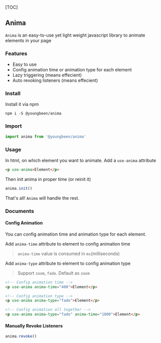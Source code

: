 
[TOC]

## Anima

`Anima` is an easy-to-use yet light weight javascript library to animate elements in your page

### Features

* Easy to use
* Config animation time or animation type for each element
* Lazy triggering (means effecient)
* Auto revoking listeners (means effecient)

### Install

Install it via npm

```shell
npm i -S @youngbeen/anima
```

### Import

```javascript
import anima from '@youngbeen/anima'
```

### Usage

In html, on which element you want to animate. Add a `use-anima` attribute

```html
<p use-anima>Element</p>
```

Then init anima in proper time (or reinit it)

```javascript
anima.init()
```

That's all! `Anima` will handle the rest.

### Documents

#### Config Animation

You can config animation time and animation type for each element.

Add `anima-time` attribute to element to config animation time
> `anima-time` value is consumed in `ms`(milliseconds)

Add `anima-type` attribute to element to config animation type
> Support `zoom`, `fade`. Default as `zoom`

```html
<!-- Config animation time -->
<p use-anima anima-time="400">Element</p>

<!-- Config animation type -->
<p use-anima anima-type="fade">Element</p>

<!-- Config animation all together -->
<p use-anima anima-type="fade" anima-time="1000">Element</p>
```

#### Manually Revoke Listeners

```javascript
anima.revoke()
```
